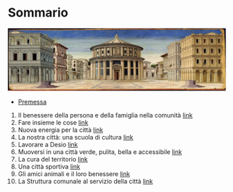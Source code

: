 # Sommario

![Logo](https://raw.githubusercontent.com/open-comune/desio-linee-programmatiche/master/files/logo.jpg)

- [Premessa](/struttura/premessa.md)


1. Il benessere della persona e della famiglia nella comunità [link](sezioni/1.md)
2. Fare insieme le cose [link](sezioni/2.md)
3. Nuova energia per la città [link](sezioni/3.md)
4. La nostra città: una scuola di cultura [link](sezioni/4.md)
5. Lavorare a Desio [link](sezioni/5.md)
6. Muoversi in una città verde, pulita, bella e accessibile [link](sezioni/6.md)
7. La cura del territorio [link](sezioni/7.md)
8. Una città sportiva [link](sezioni/8.md)
9. Gli amici animali e il loro benessere [link](sezioni/9.md)
10. La Struttura comunale al servizio della città [link](sezioni/10.md)
